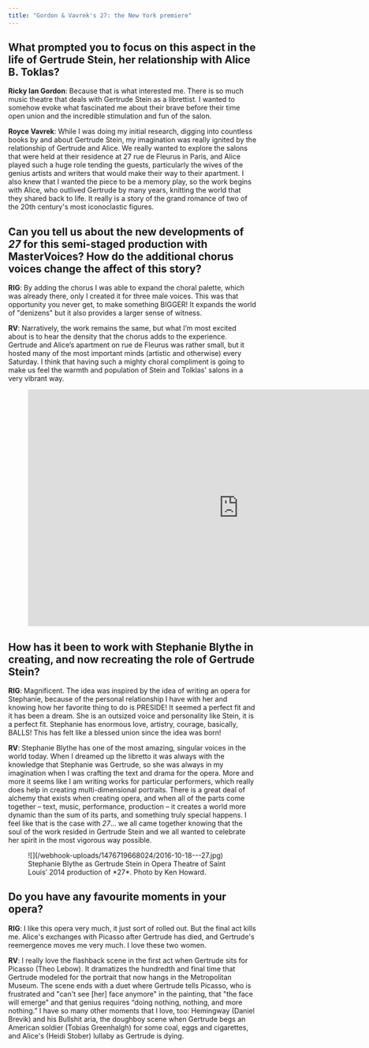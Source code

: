 ```yaml
---
title: "Gordon & Vavrek's 27: the New York premiere"
---
```


## What prompted you to focus on this aspect in the life of Gertrude Stein, her relationship with Alice B. Toklas?

**Ricky Ian Gordon**: Because that is what interested me. There is so much music theatre that deals with Gertrude Stein as a librettist. I wanted to somehow evoke what fascinated me about their brave before their time open union and the incredible stimulation and fun of the salon.

**Royce Vavrek**: While I was doing my initial research, digging into countless books by and about Gertrude Stein, my imagination was really ignited by the relationship of Gertrude and Alice.  We really wanted to explore the salons that were held at their residence at 27 rue de Fleurus in Paris, and Alice played such a huge role tending the guests, particularly the wives of the genius artists and writers that would make their way to their apartment.  I also knew that I wanted the piece to be a memory play, so the work begins with Alice, who outlived Gertrude by many years, knitting the world that they shared back to life.  It really is a story of the grand romance of two of the 20th century's most iconoclastic figures.

## Can you tell us about the new developments of *27* for this semi-staged production with MasterVoices? How do the additional chorus voices change the affect of this story?

**RIG**: By adding the chorus I was able to expand the choral palette, which was already there, only I created it for three male voices. This was that opportunity you never get, to make something BIGGER! It expands the world of "denizens" but it also provides a larger sense of witness. 

**RV**: Narratively, the work remains the same, but what I’m most excited about is to hear the density that the chorus adds to the experience.  Gertrude and Alice’s apartment on rue de Fleurus was rather small, but it hosted many of the most important minds (artistic and otherwise) every Saturday. I think that having such a mighty choral compliment is going to make us feel the warmth and population of Stein and Tolklas' salons in a very vibrant way.

<figure data-type="video">
<iframe width="854" height="480" src="https://www.youtube.com/embed/mt261BIAH1A" frameborder="0" allowfullscreen></iframe>
</figure>

## How has it been to work with Stephanie Blythe in creating, and now recreating the role of Gertrude Stein?

**RIG**: Magnificent. The idea was inspired by the idea of writing an opera for Stephanie, because of the personal relationship I have with her and knowing how her favorite thing to do is PRESIDE! It seemed a perfect fit and it has been a dream. She is an outsized voice and personality like Stein, it is a perfect fit. Stephanie has enormous love, artistry, courage, basically, BALLS! This has felt like a blessed union since the idea was born! 

**RV**: Stephanie Blythe has one of the most amazing, singular voices in the world today.  When I dreamed up the libretto it was always with the knowledge that Stephanie was Gertrude, so she was always in my imagination when I was crafting the text and drama for the opera.  More and more it seems like I am writing works for particular performers, which really does help in creating multi-dimensional portraits. There is a great deal of alchemy that exists when creating opera, and when all of the parts come together – text, music, performance, production – it creates a world more dynamic than the sum of its parts, and something truly special happens. I feel like that is the case with *27*… we all came together knowing that the soul of the work resided in Gertrude Stein and we all wanted to celebrate her spirit in the most vigorous way possible.

<figure data-type="image">
![](/webhook-uploads/1476719668024/2016-10-18---27.jpg)
<figcaption>Stephanie Blythe as Gertrude Stein in Opera Theatre of Saint Louis’ 2014 production of *27*. Photo by Ken Howard.</figcaption>
</figure>

## Do you have any favourite moments in your opera?

**RIG**: I like this opera very much, it just sort of rolled out. But the final act kills me. Alice's exchanges with Picasso after Gertrude has died, and Gertrude's reemergence moves me very much. I love these two women. 

**RV**: I really love the flashback scene in the first act when Gertrude sits for Picasso (Theo Lebow). It dramatizes the hundredth and final time that Gertrude modeled for the portrait that now hangs in the Metropolitan Museum.  The scene ends with a duet where Gertrude tells Picasso, who is frustrated and "can't see [her] face anymore" in the painting, that "the face will emerge" and that genius requires “doing nothing, nothing, and more nothing.”  I have so many other moments that I love, too: Hemingway (Daniel Brevik) and his Bullshit aria, the doughboy scene when Gertrude begs an American soldier (Tobias Greenhalgh) for some coal, eggs and cigarettes, and Alice's (Heidi Stober) lullaby as Gertrude is dying.

